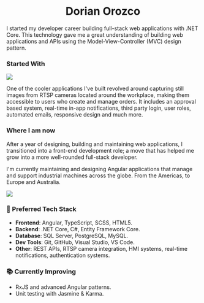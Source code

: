 <h1 align="center">Dorian Orozco</h1>

I started my developer career building full-stack web applications with .NET Core. This technology gave me a great understanding of building web applications and APIs using the Model-View-Controller (MVC) design pattern. 

### Started With

<a href="https://skillicons.dev">
  <img src="https://skillicons.dev/icons?i=dotnet,cs,js,jquery,html,css,bootstrap" />
</a>

One of the cooler applications I've built revolved around capturing still images from RTSP cameras located around the workplace, making them accessible to users who create and manage orders. It includes an approval based system, real-time in-app notifications, third party login, user roles, automated emails, responsive design and much more. 

### Where I am now

After a year of designing, building and maintaining web applications, I transitioned into a front-end development role; a move that has helped me grow into a more well-rounded full-stack developer. 

I'm currently maintaining and designing Angular applications that manage and support industrial machines across the globe. From the Americas, to Europe and Australia.     

<a href="https://skillicons.dev">
  <img src="https://skillicons.dev/icons?i=angular,ts,sass" />
</a>

### 🧰 Preferred Tech Stack

- **Frontend**: Angular, TypeScript, SCSS, HTML5.
- **Backend**: .NET Core, C#, Entity Framework Core.
- **Database**: SQL Server, PostgreSQL, MySQL.
- **Dev Tools**: Git, GitHub, Visual Studio, VS Code.
- **Other**: REST APIs, RTSP camera integration, HMI systems, real-time notifications, authentication systems.


### 📚 Currently Improving

- RxJS and advanced Angular patterns.
- Unit testing with Jasmine & Karma.
  


